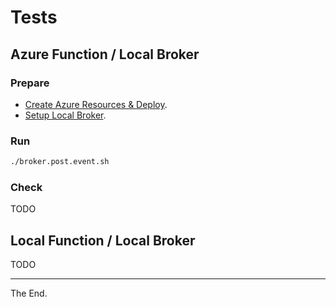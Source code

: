 # Tests

## Azure Function / Local Broker
### Prepare
* [Create Azure Resources & Deploy](../deploy).
* [Setup Local Broker](./setup.broker).

### Run

````bash
./broker.post.event.sh
````

### Check

TODO

## Local Function / Local Broker

TODO

---
The End.
